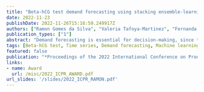 ```yaml
---
title: "Beta-hCG test demand forecasting using stacking ensemble-learning and machine learning approaches"
date: 2022-11-23
publishDate: 2022-11-26T15:16:59.249917Z
authors: ["Ramon Gomes da Silva", "Valeria Tafoya-Martinez", "Fernanda D'amico Silva", "Milena Andreuzo Cardoso", "Evair Borges Severo", "Carolina Queiroz Cardoso", "Matheus Henrique Dal Molin Ribeiro", "Viviana Cocco Mariani", "Leandro Santos Coelho"]
publication_types: ["1"]
abstract: "Demand forecasting is essential for decision-making, since these forecasts are important inputs for strategic management decisions. In this context, the contribution of this study is to propose a hybrid forecasting framework that combines machine learning (ML) models and a stacking ensemble-learning (STACK) approach to forecast the Beta-hCG test demand using a multi-day ahead forecasting strategy. The experiment consisted in comparing the performance of the STACK strategy with the ML models using statistical performance measures. The results show that the STACK model was the most accurate forecaster for 1, 30, and 45 days ahead, while the Generalized Linear Model was the most accurate for 15 days, and Gaussian Process Regression for 60 days. In summary, the STACK model outperformed the compared models in the analyzed forecasting horizons with an average of improvement performance index ranging from 0.69% and 28.38%. Indeed, the proposed forecasting framework provides forecasts that support decision-making in diverse strategic departments in the company, such as sales, marketing, manufacturing, and logistics departments."
tags: [Beta-hCG test, Time series, Demand forecasting, Machine learning, Stacking ensemble-learning]
featured: false
publication: "*Proceedings of the 2022 International Conference on Production Research Americas*"
links:
- name: Award
  url: /misc/2022_ICPR_AWARD.pdf
url_slides: '/slides/2022_ICPR_RAMON.pdf'
---
```


